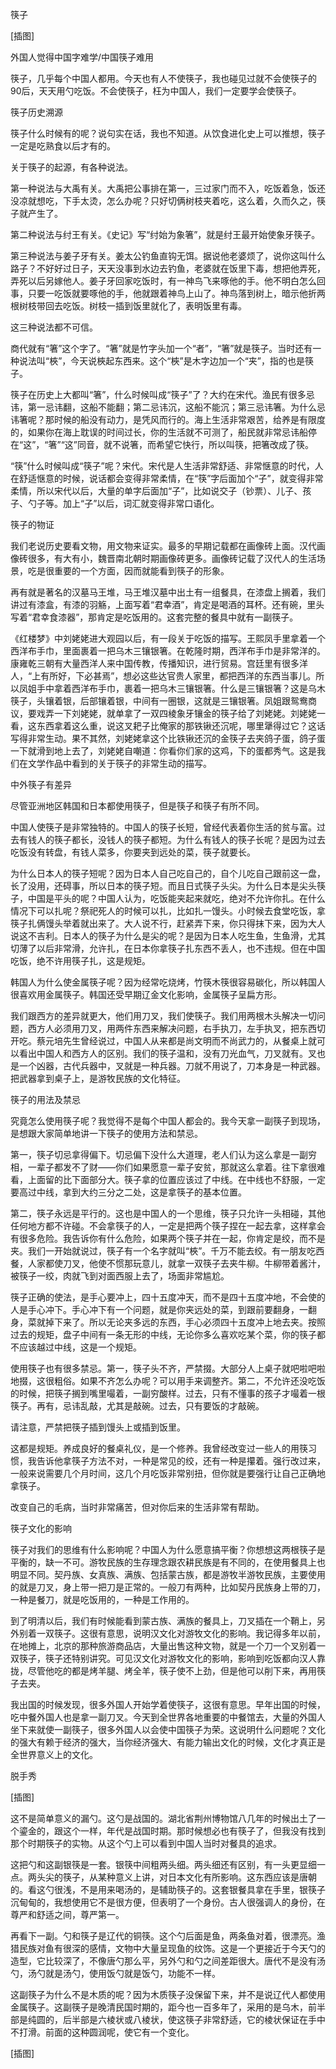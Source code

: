            

筷子

[插图]

外国人觉得中国字难学/中国筷子难用

筷子，几乎每个中国人都用。今天也有人不使筷子，我也碰见过就不会使筷子的90后，天天用勺吃饭。不会使筷子，枉为中国人，我们一定要学会使筷子。

筷子历史溯源

筷子什么时候有的呢？说句实在话，我也不知道。从饮食进化史上可以推想，筷子一定是吃熟食以后才有的。

关于筷子的起源，有各种说法。

第一种说法与大禹有关。大禹把公事排在第一，三过家门而不入，吃饭着急，饭还没凉就想吃，下手太烫，怎么办呢？只好切俩树枝夹着吃，这么着，久而久之，筷子就产生了。

第二种说法与纣王有关。《史记》写“纣始为象箸”，就是纣王最开始使象牙筷子。

第三种说法与姜子牙有关。姜太公钓鱼直钩无饵。据说他老婆烦了，说你这叫什么路子？不好好过日子，天天没事到水边去钓鱼，老婆就在饭里下毒，想把他弄死，弄死以后另嫁他人。姜子牙回家吃饭时，有一神鸟飞来啄他的手。他不明白怎么回事，只要一吃饭就要啄他的手，他就跟着神鸟上山了。神鸟落到树上，暗示他折两根树枝带回去吃饭。树枝一插到饭里就化了，表明饭里有毒。

这三种说法都不可信。

商代就有“箸”这个字了。“箸”就是竹字头加一个“者”，“箸”就是筷子。当时还有一种说法叫“梜”，今天说梜起东西来。这个“梜”是木字边加一个“夹”，指的也是筷子。

筷子在历史上大都叫“箸”，什么时候叫成“筷子”了？大约在宋代。渔民有很多忌讳，第一忌讳翻，这船不能翻；第二忌讳沉，这船不能沉；第三忌讳箸。为什么忌讳箸呢？那时候的船没有动力，是凭风而行的。海上生活非常艰苦，给养是有限度的，如果你在海上耽误的时间过长，你的生活就不可测了，船民就非常忌讳船停在“这”，“箸”“这”同音，就不说箸，而希望它快行，所以叫筷，把箸改成了筷。

“筷”什么时候叫成“筷子”呢？宋代。宋代是人生活非常舒适、非常惬意的时代，人在舒适惬意的时候，说话都会变得非常柔情，在“筷”字后面加个“子”，就变得非常柔情，所以宋代以后，大量的单字后面加“子”，比如说交子（钞票）、儿子、孩子、勺子等。加上“子”以后，词汇就变得非常口语化。

筷子的物证

我们老说历史要看文物，用文物来证实。最多的早期记载都在画像砖上面。汉代画像砖很多，有大有小，魏晋南北朝时期画像砖更多。画像砖记载了汉代人的生活场景，吃是很重要的一个方面，因而就能看到筷子的形象。

再有就是著名的汉墓马王堆，马王堆汉墓中出土有一组餐具，在漆盘上搁着，我们讲过有漆盒，有漆的羽觞，上面写着“君幸酒”，肯定是喝酒的耳杯。还有碗，里头写着“君幸食漆器”，那肯定是吃饭用的。这套完整的餐具中就有一副筷子。

《红楼梦》中刘姥姥进大观园以后，有一段关于吃饭的描写。王熙凤手里拿着一个西洋布手巾，里面裹着一把乌木三镶银箸。在乾隆时期，西洋布手巾是非常洋的。康雍乾三朝有大量西洋人来中国传教，传播知识，进行贸易。宫廷里有很多洋人，“上有所好，下必甚焉”，想必这些达官贵人家里，都把西洋的东西当事儿。所以凤姐手中拿着西洋布手巾，裹着一把乌木三镶银箸。什么是三镶银箸？这是乌木筷子，头镶着银，后部镶着银，中间有一圈银，这就是三镶银箸。凤姐跟鸳鸯商议，要戏弄一下刘姥姥，就单拿了一双四棱象牙镶金的筷子给了刘姥姥。刘姥姥一看，这东西拿着这么重，说这叉耙子比俺家的那铁锹还沉呢，哪里犟得过它？这话写得非常生动。果不其然，刘姥姥拿这个比铁锹还沉的金筷子去夹鸽子蛋，鸽子蛋一下就滑到地上去了，刘姥姥自嘲道：你看你们家的这鸡，下的蛋都秀气。这是我们在文学作品中看到的关于筷子的非常生动的描写。

中外筷子有差异

尽管亚洲地区韩国和日本都使用筷子，但是筷子和筷子有所不同。

中国人使筷子是非常独特的。中国人的筷子长短，曾经代表着你生活的贫与富。过去有钱人的筷子都长，没钱人的筷子都短。为什么有钱人的筷子长呢？是因为过去吃饭没有转盘，有钱人菜多，你要夹到远处的菜，筷子就要长。

为什么日本人的筷子短呢？因为日本人自己吃自己的，自个儿吃自己跟前这一盘，长了没用，还碍事，所以日本的筷子短。而且日式筷子头尖。为什么日本是尖头筷子，中国是平头的呢？中国人认为，吃饭能夹起来就吃，绝对不允许你扎。在什么情况下可以扎呢？祭祀死人的时候可以扎，比如扎一馒头。小时候去食堂吃饭，拿筷子扎俩馒头举着就出来了。大人说不行，赶紧弄下来，你只得抹下来，因为大人说这不吉利。日本人的筷子为什么是尖的呢？是因为日本人吃生鱼，生鱼滑，尤其切薄了以后非常滑，允许扎，在日本你拿筷子扎东西不丢人，也不违规。但在中国吃饭，绝不许用筷子扎，这是规矩。

韩国人为什么使金属筷子呢？因为经常吃烧烤，竹筷木筷很容易碳化，所以韩国人很喜欢用金属筷子。韩国还受早期辽金文化影响，金属筷子呈扁方形。

我们跟西方的差异就更大，他们用刀叉，我们使筷子。我们用两根木头解决一切问题，西方人必须用刀叉，用两件东西来解决问题，右手执刀，左手执叉，把东西切开吃。蔡元培先生曾经说过，中国人从来都是尚文明而不尚武力的，从餐桌上就可以看出中国人和西方人的区别。我们的筷子温和，没有刀光血气，刀叉就有。叉也是一个凶器，古代兵器中，叉就是一种兵器。刀就不用说了，刀本身是一种武器。把武器拿到桌子上，是游牧民族的文化特征。

筷子的用法及禁忌

究竟怎么使用筷子呢？我觉得不是每个中国人都会的。我今天拿一副筷子到现场，是想跟大家简单地讲一下筷子的使用方法和禁忌。

第一，筷子切忌拿得偏下。切忌偏下没什么大道理，老人们认为这么拿是一副穷相，一辈子都发不了财——你们如果愿意一辈子安贫，那就这么拿着。往下拿很难看，上面留的比下面部分大。筷子拿的位置应该过了中线。在中线也不舒服，一定要高过中线，拿到大约三分之二处，这是拿筷子的基本位置。

第二，筷子永远是平行的。这也是中国人的一个思维，筷子只允许一头相碰，其他任何地方都不许碰。不会拿筷子的人，一定是把两个筷子捏在一起去拿，这样拿会有很多危险。我告诉你有什么危险，如果两个筷子并在一起，你肯定是绞，而不是夹。我们一开始就说过，筷子有一个名字就叫“梜”。千万不能去绞。有一朋友吃西餐，人家都使刀叉，他使不惯那玩意儿，就拿一双筷子去夹牛柳。牛柳带着酱汁，被筷子一绞，肉就飞到对面西服上去了，场面非常尴尬。

筷子正确的使法，是手心要冲上，四十五度冲天，而不是四十五度冲地，不会使的人是手心冲下。手心冲下有一个问题，就是你夹远处的菜，到跟前要翻身，一翻身，菜就掉下来了。所以无论夹多远的东西，手心必须四十五度冲上地去夹。按照过去的规矩，盘子中间有一条无形的中线，无论你多么喜欢吃某个菜，你的筷子都不应该越过中线，这是一个规矩。

使用筷子也有很多禁忌。第一，筷子头不齐，严禁掇。大部分人上桌子就吧啦吧啦地掇，这很粗俗。如果不齐怎么办呢？可以用手来调整齐。第二，不允许还没吃饭的时候，把筷子搁到嘴里嘬着，一副穷酸样。过去，只有不懂事的孩子才嘬着一根筷子。再有，忌讳乱敲，尤其是敲碗。过去，只有要饭的才敲碗。

请注意，严禁把筷子插到馒头上或插到饭里。

这都是规矩。养成良好的餐桌礼仪，是一个修养。我曾经改变过一些人的用筷习惯，我告诉他拿筷子方法不对，一种是常见的绞，还有一种是攥着。强行改过来，一般来说需要几个月时间，这几个月吃饭非常别扭，但你就是要强行让自己正确地拿筷子。

改变自己的毛病，当时非常痛苦，但对你后来的生活非常有帮助。

筷子文化的影响

筷子对我们的思维有什么影响呢？中国人为什么愿意搞平衡？你想想这两根筷子是平衡的，缺一不可。游牧民族的生存理念跟农耕民族是有不同的，在使用餐具上也明显不同。契丹族、女真族、满族、包括蒙古族，都是游牧半游牧民族，主要使用的就是刀叉，身上带一把刀是正常的。一般刀有两种，比如契丹民族身上带的刀，一种是餐刀，就是吃饭用的，一种是工作用的。

到了明清以后，我们有时候能看到蒙古族、满族的餐具上，刀叉插在一个鞘上，另外别着一双筷子。这很有意思，说明汉文化对游牧文化的影响。我记得多年以前，在地摊上，北京的那种旅游商品店，大量出售这种文物，就是一个刀一个叉别着一双筷子，筷子还特别讲究。可见汉文化对游牧文化的影响，影响到吃饭都向汉人靠拢，尽管他吃的都是烤羊腿、烤全羊，筷子使不上劲，但是他可以削下来，再用筷子去夹。

我出国的时候发现，很多外国人开始学着使筷子，这很有意思。早年出国的时候，吃中餐外国人也是拿一副刀叉。今天到全世界各地重要的中餐馆去，大量的外国人坐下来就使一副筷子，很多外国人以会使中国筷子为荣。这说明什么问题呢？文化的强大有赖于经济的强大，当你经济强大、有能力输出文化的时候，文化才真正是全世界意义上的文化。

脱手秀

[插图]

这不是简单意义的漏勺。这勺是战国的。湖北省荆州博物馆八几年的时候出土了一个鎏金的，跟这个一样，年代是战国时期。那时候想必也有筷子了，但我没有找到那个时期筷子的实物。从这个勺上可以看到中国人当时对餐具的追求。

这把勺和这副银筷是一套。银筷中间粗两头细。两头细还有区别，有一头更显细一点。两头尖的筷子，从某种意义上讲，对日本文化有所影响。这东西应该是唐朝的。看这勺很浅，不是用来喝汤的，是辅助筷子的。这套银餐具拿在手里，银筷子沉甸甸的，我想使用它不是很方便，但表明了一个身份。古人很强调人的身份，在尊严和舒适之间，尊严第一。

再看下一副。勺和筷子是辽代的铜筷。这个勺后面是鱼，两条鱼对着，很漂亮。渔猎民族对鱼有很深的感情，文物中大量呈现鱼的纹饰。这是一个更接近于今天勺的造型，它比较深了，不像唐勺那么平，另外勺和勺之间差距很大。唐代不是没有汤勺，汤勺就是汤勺，使用饭勺就是饭勺，功能不一样。

这副筷子为什么不是木质的呢？因为木质筷子没保留下来，并不是说辽代人都使用金属筷子。这副筷子是晚清民国时期的，距今也一百多年了，采用的是乌木，前半部是纯圆的，后半部是六棱状或八棱状，使这筷子非常舒适，它的棱状保证在手中不打滑。前面的这种圆润呢，使它有一个变化。

[插图]